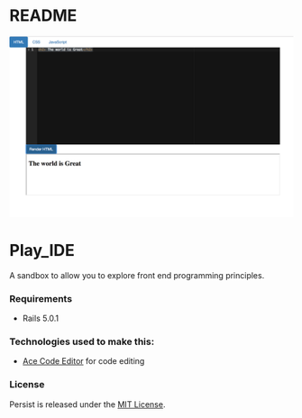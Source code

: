 # README
![Play_IDE](/app/assets/images/Play_IDE_screenshot.png)

# Play_IDE

A sandbox to allow you to explore front end programming principles.


### Requirements
* Rails 5.0.1


### Technologies used to make this:

 * [Ace Code Editor](https://ace.c9.io/#nav=about) for code editing


 ### License
 Persist is released under the [MIT License](https://opensource.org/licenses/MIT).
